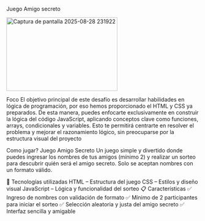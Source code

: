Juego Amigo secreto



<img width="290" height="192" alt="Captura de pantalla 2025-08-28 231922" src="https://github.com/user-attachments/assets/3de45f68-0be8-4e66-b2e8-fb7d2e0b697f" />

Foco
El objetivo principal de este desafío es desarrollar habilidades en lógica de programación, por eso hemos proporcionado el HTML y CSS ya preparados. De esta manera, puedes enfocarte exclusivamente en construir la lógica del código JavaScript, aplicando conceptos clave como funciones, arrays, condicionales y variables. Esto te permitirá centrarte en resolver el problema y mejorar el razonamiento lógico, sin preocuparse por la estructura visual del proyecto



Como jugar?
Juego Amigo Secreto Un juego simple y divertido donde puedes ingresar los nombres de tus amigos (mínimo 2) y realizar un sorteo para descubrir quién será el amigo secreto. Solo se aceptan nombres con un formato válido.

🚀 Tecnologías utilizadas HTML – Estructura del juego CSS – Estilos y diseño visual JavaScript – Lógica y funcionalidad del sorteo 📋 Características ✅ Ingreso de nombres con validación de formato ✅ Mínimo de 2 participantes para iniciar el sorteo ✅ Selección aleatoria y justa del amigo secreto ✅ Interfaz sencilla y amigable
